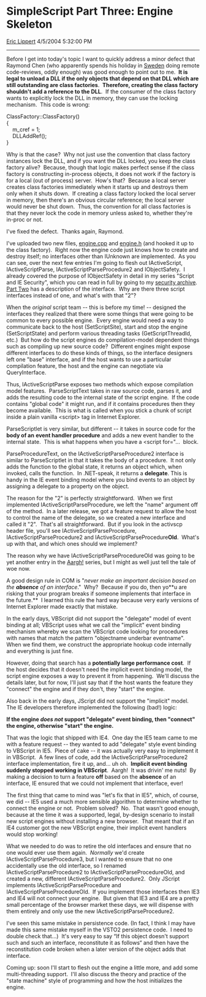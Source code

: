 <div id="page">

# SimpleScript Part Three: Engine Skeleton

[Eric Lippert](https://social.msdn.microsoft.com/profile/Eric%20Lippert) 4/5/2004 5:32:00 PM

-----

<div id="content">

<div>

<span> </span>

<span></span>

<span>Before I get into today's topic I want to quickly address a minor defect that Raymond Chen (who apparently spends his holiday in [Sweden](http://www.plif.com/archive/wc146.gif "http://www.plif.com/archive/wc146.gif") doing remote code-reviews, oddly enough) was good enough to point out to me.  **<span>It is legal to unload a DLL if the only objects that depend on that DLL which are still outstanding are class factories</span>**.  **<span>Therefore, creating the class factory shouldn't add a reference to the DLL</span>**.  If the consumer of the class factory wants to explicitly lock the DLL in memory, they can use the locking mechanism.  This code is wrong: </span>

<span></span>

<span>ClassFactory::ClassFactory()  
{  
    m\_cref = 1;  
</span><span>    DLLAddRef();  
} </span>

<span></span>

<span>Why is that the case?  Why not just use the convention that class factory instances lock the DLL, and if you want the DLL locked, you keep the class factory alive?  Because, though that logic makes perfect sense if the class factory is constructing in-process objects, it does not work if the factory is for a local (out of process) server.  How's that?  Because a local server creates class factories immediately when it starts up and destroys them only when it shuts down.  If creating a class factory locked the local server in memory, then there's an obvious circular reference; the local server would never be shut down.  Thus, the convention for all class factories is that they never lock the code in memory unless asked to, whether they're in-proc or not. </span>

<span></span>

<span>I've fixed the defect.  Thanks again, Raymond. </span>

<span></span>

<span>I've uploaded two new files, [engine.cpp](/ericlippert/articles/108025.aspx "http://blogs.msdn.com/ericlippert/articles/108025.aspx") and [engine.h](/ericlippert/articles/108026.aspx "http://blogs.msdn.com/ericlippert/articles/108026.aspx") (and hooked it up to the class factory).  Right now the engine code just knows how to create and destroy itself; no interfaces other than </span><span>IUnknown</span><span> are implemented.  As you can see, over the next few entries I'm going to flesh out </span><span>IActiveScript</span><span>, </span><span>IActiveScriptParse</span><span>, </span><span>IActiveScriptParseProcedure2</span><span> and </span><span>IObjectSafety</span><span>.  I already covered the purpose of </span><span>IObjectSafety</span><span> in detail in my series "Script and IE Security", which you can read in full by going to my [security archive](/ericlippert/category/2574.aspx?Show=All "http://blogs.msdn.com/ericlippert/category/2574.aspx?Show=All").  [Part Two](/ericlippert/archive/2004/01/13/58403.aspx "http://blogs.msdn.com/ericlippert/archive/2004/01/13/58403.aspx") has a description of the interface.  Why are there three script interfaces instead of one, and what's with that "2"?  </span>

<span></span>

<span>When the *<span>original</span>* script team -- this is before my time\! -- designed the interfaces they realized that there were some things that were going to be common to every possible engine.  Every engine would need a way to communicate back to the host (</span><span>SetScriptSite</span><span>), start and stop the engine (</span><span>SetScriptState</span><span>) and perform various threading tasks (</span><span>GetScriptThreadId</span><span>, etc.)  But how do the script engines do compilation-model dependent things such as compiling up new source code?  Different engines might expose different interfaces to do these kinds of things, so the interface designers left one "base" interface, and if the host wants to use a particular compilation feature, the host and the engine can negotiate via </span><span>QueryInterface</span><span>.  </span>

<span></span>

<span>Thus,</span><span> IActiveScriptParse</span><span> exposes two methods which expose compilation model features.  </span><span>ParseScriptText</span><span> takes in raw source code, parses it, and adds the resulting code to the internal state of the script engine.  If the code contains "global code" it might run, and if it contains procedures then they become available.  This is what is called when you stick a chunk of script inside a plain vanilla </span><span>\<script\></span><span> tag in Internet Explorer.  </span>

<span></span>

<span>ParseScriptlet</span><span> is very similar, but different -- it takes in source code for the **<span>body of an</span>** **<span>event handler procedure</span>** and adds a new event handler to the internal state.  This is what happens when you have a </span><span>\<script for="…</span><span>  block. </span>

<span></span>

<span>ParseProcedureText</span><span>, on the </span><span>IActiveScriptParseProcedure2</span><span> interface is similar to </span><span>ParseScriptlet</span><span> in that it takes the body of a procedure.  It not only adds the function to the global state, it returns an object which, when invoked, calls the function.  In .NET-speak, it returns a **<span>delegate</span>**. This is handy in the IE event binding model where you bind events to an object by assigning a delegate to a property on the object. </span>

<span></span>

<span>The reason for the "2" is perfectly straightforward.  When we first implemented </span><span>IActiveScriptParseProcedure</span><span>, we left the "name" argument off of the method.  In a later release, we got a feature request to allow the host to control the name of the delegate, so we created a new interface and called it "2".  That's all straightforward.  But if you look in the activscp header file, you'll see </span><span>IActiveScriptParseProcedure</span><span>, </span><span>IActiveScriptParseProcedure2</span><span> and </span><span>IActiveScriptParseProcedure**Old**</span><span>.  What's up with that, and which ones should we implement? </span>

<span></span>

<span>The reason why we have </span><span>IActiveScriptParseProcedureOld</span><span> was going to be yet another entry in the [Aargh\!](/ericlippert/archive/2004/03/10/87384.aspx "http://blogs.msdn.com/ericlippert/archive/2004/03/10/87384.aspx") series, but I might as well just tell the tale of woe now. </span>

<span></span>

<span>A good design rule in COM is "*<span>never make an important decision based on the **<span>absence</span>** of an interface</span>*."  Why?  Because if you do, then yo**<span>u are risking that your program breaks if someone implements that interface in the future.</span>**  I learned this rule the hard way because very early versions of Internet Explorer made exactly that mistake. </span>

<span></span>

<span>In the early days, VBScript did not support the "delegate" model of event binding at all; VBScript uses what we call the "implicit" event binding mechanism whereby we scan the VBScript code looking for procedures with names that match the pattern "objectname underbar eventname".  When we find them, we construct the appropriate hookup code internally and everything is just fine.  </span>

<span></span>

<span>However, doing that search has a **<span>potentially large performance cost</span>**.  If the host decides that it doesn't need the implicit event binding model, the script engine exposes a way to prevent it from happening.  We'll discuss the details later, but for now, I'll just say that if the host wants the feature they "connect" the engine and if they don't, they "start" the engine. </span>

<span></span>

<span>Also back in the early days, JScript did not support the "implicit" model.  The IE developers therefore implemented the following (bad\!) logic: </span>

<span></span>

**<span>If the engine *<span>does not</span>* support "delegate" event binding, then "connect" the engine, otherwise "start" the engine. </span>**

<span></span>

<span>That was the logic that shipped with IE4.  One day the IE5 team came to me with a feature request -- they wanted to add "delegate" style event binding to VBScript in IE5.  Piece of cake -- it was actually very easy to implement it in VBScript.  A few lines of code, add the </span><span>IActiveScriptParseProcedure2</span><span> interface implementation, fire it up, and… uh oh.  **<span>Implicit event binding suddenly stopped working in VBScript</span>**.  Aargh\!  It was drivin' me nuts\!  By making a decision to turn a feature **<span>off</span>** based on the **<span>absence</span>** of an interface, IE ensured that we could not implement that interface, ever\! </span>

<span></span>

<span>The first thing that came to mind was "let's fix that in IE5", which, of course, we did -- IE5 used a much more sensible algorithm to determine whether to connect the engine or not.  Problem solved?  No.  That wasn't good enough, because at the time it was a supported, legal, by-design scenario to install new script engines without installing a new browser.  That meant that if an IE4 customer got the new VBScript engine, their implicit event handlers would stop working\! </span>

<span></span>

<span>What we needed to do was to retire the old interfaces and ensure that no one would ever use them again.  *<span>Normally</span>* we'd create </span><span>IActiveScriptParseProcedure3</span><span>, but I wanted to ensure that no one accidentally use the old interface, so I renamed </span><span>IActiveScriptParseProcedure2</span><span> to </span><span>IActiveScriptParseProcedureOld</span><span>, and created a new, different </span><span>IActiveScriptParseProcedure2</span><span>.  Only JScript implements </span><span>IActiveScriptParseProcedure</span><span> and </span><span>IActiveScriptParseProcedureOld</span><span>.  If you implement those interfaces then IE3 and IE4 will not connect your engine.  But given that IE3 and IE4 are a pretty small percentage of the browser market these days, we will dispense with them entirely and only use the new </span><span>IActiveScriptParseProcedure2</span><span>.  </span>

<span></span>

<span>I've seen this same mistake in persistence code. (In fact, I think I may have made this same mistake myself in the VSTO2 persistence code.  I need to double check that...)  It's very easy to say “If this object doesn't support such and such an interface, reconstitute it as follows“ and then have the reconstitution code broken when a later version of the object adds that interface.</span>

<span>Coming up: soon I'll start to flesh out the engine a little more, and add some multi-threading support.  I'll also discuss the theory and practice of the "state machine" style of programming and how the host initializes the engine.</span>

</div>

</div>

</div>

